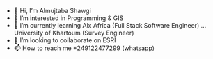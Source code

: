 - 👋 Hi, I’m Almujtaba Shawgi
- 👀 I’m interested in Programming & GIS 
- 🌱 I’m currently learning Alx Africa (Full Stack Software Engineer) ... University of Khartoum (Survey Engineer)
- 💞️ I’m looking to collaborate on ESRI
- 📫 How to reach me +249122477299 (whatsapp)

<!---
Almujtabashawgi/Almujtabashawgi is a ✨ special ✨ repository because its `README.md` (this file) appears on your GitHub profile.
You can click the Preview link to take a look at your changes.
--->

